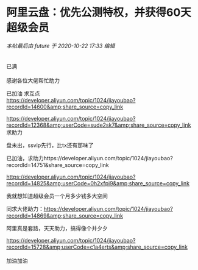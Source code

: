 # 阿里云盘：优先公测特权，并获得60天超级会员


<i class="pstatus"> 本帖最后由 future 于 2020-10-22 17:33 编辑 </i><br />
<br />
<br />
已满<br />
<br />
感谢各位大佬帮忙助力

已加油 求互点<br />
https://developer.aliyun.com/topic/1024/jiayoubao?recordId=14600&amp;share_source=copy_link

<a href="https://developer.aliyun.com/topic/1024/jiayoubao?recordId=12368&amp;userCode=sude2sk7&amp;share_source=copy_link" target="_blank">https://developer.aliyun.com/topic/1024/jiayoubao?recordId=12368&amp;userCode=sude2sk7&amp;share_source=copy_link</a><br />
求助力

盘未出，ssvip先行，比tx还有那味了<img id="aimg_Hha4i" onclick="zoom(this, this.src, 0, 0, 0)" class="zoom" src="https://cdn.jsdelivr.net/gh/hishis/forum-master/public/images/patch.gif" onmouseover="img_onmouseoverfunc(this)" onload="thumbImg(this)" border="0" alt="" />

已加油，求助力https://developer.aliyun.com/topic/1024/jiayoubao?recordId=14751&amp;share_source=copy_link

https://developer.aliyun.com/topic/1024/jiayoubao?recordId=14825&amp;userCode=0h2xfpi9&amp;share_source=copy_link

我就想知道超级会员一个月多少钱多大空间

同求大佬助力：https://developer.aliyun.com/topic/1024/jiayoubao?recordId=14869&amp;share_source=copy_link

阿里真是套路，天天助力，搞得像个并夕夕

https://developer.aliyun.com/topic/1024/jiayoubao?recordId=15728&amp;userCode=c1a4erts&amp;share_source=copy_link<br />
<br />
加油加油
